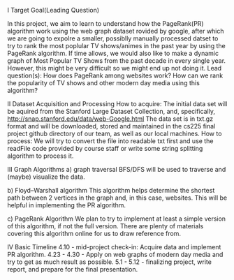 I Target Goal(Leading Question)

In this project, we aim to learn to understand how the PageRank(PR) algorithm work using the web graph dataset rovided by google, after which we are going to 
expolre a smaller, possiblly manually processed datset to try to rank the most poplular TV shows/animes in the past year by using the PageRank algorithm.
If time allows, we would also like to make a dynamic graph of Most Popular TV Shows from the past decade in every single year. However, this might be very difficult so
we might end up not doing it.
Lead question(s): How does PageRank among websites work? How can we rank the popularity of TV shows and other modern day media using this algorithm?

II Dataset Acquisition and Processing
How to acquire: The initial data set will be aquired from the Stanford Large Dataset Collection, and, specifically, http://snap.stanford.edu/data/web-Google.html
The data set is in txt.gz format and will be downloaded, stored and maintained in the cs225 final project github directory of our team, as well as our local machines.
How to process: We will try to convert the file into readable txt first and use the readFile code provided by course staff or write some string splitting algorithm to 
process it. 

III Graph Algorithms
a) graph traversal
BFS/DFS will be used to traverse and (maybe) visualize the data.

b)  Floyd–Warshall algorithm
This algorithm helps determine the shortest path between 2 vertices in the graph and, in this case, websites. This will be helpful in implementing the PR algorithm.

c) PageRank Algorithm
We plan to try to implement at least a simple version of this algorithm, if not the full version. There are plenty of materials covering this algorithm online for us to 
draw reference from.

IV Basic Timeline
4.10 - mid-project check-in: Acquire data and implement PR algorithm. 
4.23 - 4.30 - Apply on web graphs of modern day media and try to get as much result as possible.
5.1 - 5.12 - finalizing project, write report, and prepare for the final presentation.
